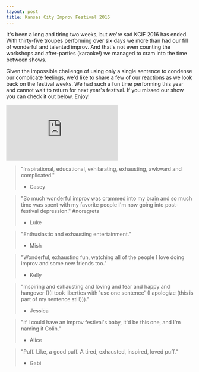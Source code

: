 ```yaml
---
layout: post
title: Kansas City Improv Festival 2016
---
```

It's been a long and tiring two weeks, but we're sad KCIF 2016 has ended.
With thirty-five troupes performing over six days we more than had our fill of wonderful and talented improv.
And that's not even counting the workshops and after-parties (karaoke!) we managed to cram into the time between shows.

Given the impossible challenge of using only a single sentence to condense our complicate feelings, we'd like to share a few of our reactions as we look back on the festival weeks.
We had such a fun time performing this year and cannot wait to return for next year's festival.
If you missed our show you can check it out below.
Enjoy!

<div class='embed-container embed-bottom-of-post'><iframe src='https://www.youtube.com/embed/11fYxsXOwiw' frameborder='0' allowfullscreen></iframe></div>

> "Inspirational, educational, exhilarating, exhausting, awkward and complicated."
> - Casey

> "So much wonderful improv was crammed into my brain and so much time was spent with my favorite people I'm now going into post-festival depression." #noregrets
> - Luke

> "Enthusiastic and exhausting entertainment."
> - Mish

> "Wonderful, exhausting fun, watching all of the people I love doing improv and some new friends too."
> - Kelly

> "Inspiring and exhausting and loving and fear and happy and hangover (((I took liberties with 'use one sentence' (I apologize (this is part of my sentence still)))."
> - Jessica

> "If I could have an improv festival's baby, it'd be this one, and I'm naming it Colin."
> - Alice

> "Puff.
> Like, a good puff.
> A tired, exhausted, inspired, loved puff."
> - Gabi
